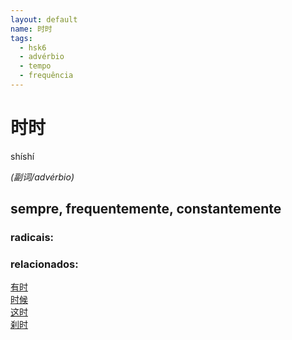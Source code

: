 ```yaml
--- 
layout: default
name: 时时 
tags: 
  - hsk6
  - advérbio
  - tempo
  - frequência
--- 
```

# 时时 
shíshí  
 
*(副词/advérbio)*  
## sempre, frequentemente, constantemente 
### radicais: 
### relacionados: 
[有时](/zhengshidu/hsk1/有时)  
[时候](/zhengshidu/hsk1/时候)  
[这时](/zhengshidu/hsk2/这时)  
[刹时](/zhengshidu/outras/刹时)  
